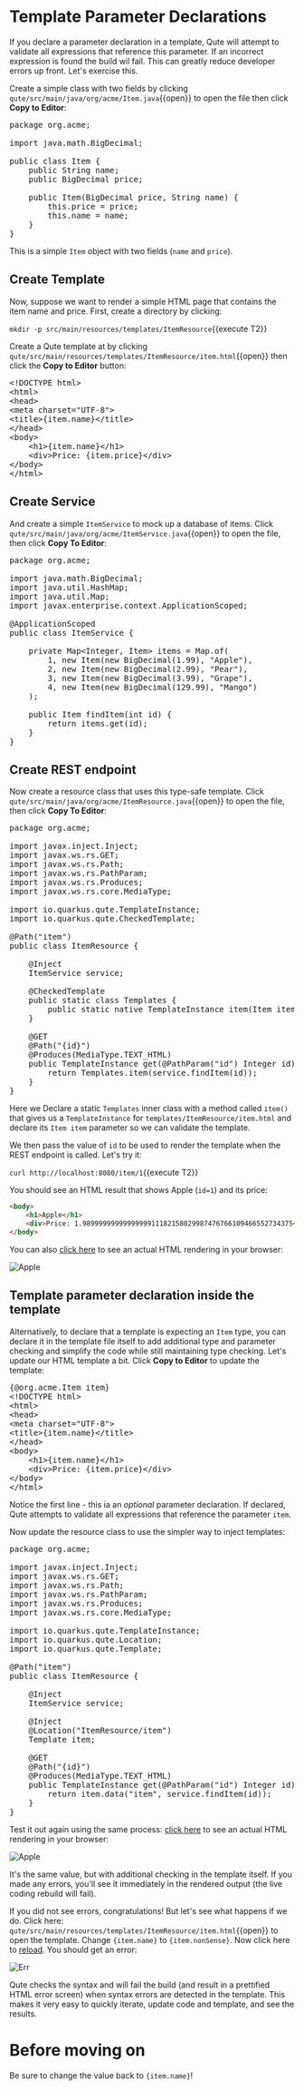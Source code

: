# Template Parameter Declarations

If you declare a parameter declaration in a template, Qute will attempt to validate all expressions that reference this parameter. If an incorrect expression is found the build wil fail. This can greatly reduce developer errors up front. Let's exercise this.

Create a simple class with two fields by clicking `qute/src/main/java/org/acme/Item.java`{{open}} to open the file then click **Copy to Editor**:

<pre class="file" data-filename="./qute/src/main/java/org/acme/Item.java" data-target="replace">
package org.acme;

import java.math.BigDecimal;

public class Item {
    public String name;
    public BigDecimal price;

    public Item(BigDecimal price, String name) {
        this.price = price;
        this.name = name;
    }
}
</pre>

This is a simple `Item` object with two fields (`name` and `price`).

## Create Template

Now, suppose we want to render a simple HTML page that contains the item name and price. First, create a directory by clicking:

`mkdir -p src/main/resources/templates/ItemResource`{{execute T2}}

Create a Qute template at by clicking `qute/src/main/resources/templates/ItemResource/item.html`{{open}} then click the **Copy to Editor** button:

<pre class="file" data-filename="./qute/src/main/resources/templates/ItemResource/item.html" data-target="replace">
&lt;!DOCTYPE html&gt;
&lt;html&gt;
&lt;head&gt;
&lt;meta charset=&quot;UTF-8&quot;&gt;
&lt;title&gt;{item.name}&lt;/title&gt;
&lt;/head&gt;
&lt;body&gt;
    &lt;h1&gt;{item.name}&lt;/h1&gt;
    &lt;div&gt;Price: {item.price}&lt;/div&gt;
&lt;/body&gt;
&lt;/html&gt;
</pre>

## Create Service

And create a simple `ItemService` to mock up a database of items. Click `qute/src/main/java/org/acme/ItemService.java`{{open}} to open the file, then click **Copy To Editor**:

<pre class="file" data-filename="./qute/src/main/java/org/acme/ItemService.java" data-target="replace">
package org.acme;

import java.math.BigDecimal;
import java.util.HashMap;
import java.util.Map;
import javax.enterprise.context.ApplicationScoped;

@ApplicationScoped
public class ItemService {

    private Map&lt;Integer, Item&gt; items = Map.of(
        1, new Item(new BigDecimal(1.99), &quot;Apple&quot;),
        2, new Item(new BigDecimal(2.99), &quot;Pear&quot;),
        3, new Item(new BigDecimal(3.99), &quot;Grape&quot;),
        4, new Item(new BigDecimal(129.99), &quot;Mango&quot;)
    );

    public Item findItem(int id) {
        return items.get(id);
    }
}
</pre>

## Create REST endpoint

Now create a resource class that uses this type-safe template. Click `qute/src/main/java/org/acme/ItemResource.java`{{open}} to open the file, then click **Copy To Editor**:

<pre class="file" data-filename="./qute/src/main/java/org/acme/ItemResource.java" data-target="replace">
package org.acme;

import javax.inject.Inject;
import javax.ws.rs.GET;
import javax.ws.rs.Path;
import javax.ws.rs.PathParam;
import javax.ws.rs.Produces;
import javax.ws.rs.core.MediaType;

import io.quarkus.qute.TemplateInstance;
import io.quarkus.qute.CheckedTemplate;

@Path("item")
public class ItemResource {

    @Inject
    ItemService service;

    @CheckedTemplate
    public static class Templates {
        public static native TemplateInstance item(Item item);
    }

    @GET
    @Path("{id}")
    @Produces(MediaType.TEXT_HTML)
    public TemplateInstance get(@PathParam("id") Integer id) {
        return Templates.item(service.findItem(id));
    }
}
</pre>

Here we Declare a static `Templates` inner class with a method called `item()` that gives us a `TemplateInstance` for `templates/ItemResource/item.html` and declare its `Item item` parameter so we can validate the template.

We then pass the value of `id` to be used to render the template when the REST endpoint is called. Let's try it:

`curl http://localhost:8080/item/1`{{execute T2}}

You should see an HTML result that shows Apple (`id=1`) and its price:

```html
<body>
    <h1>Apple</h1>
    <div>Price: 1.9899999999999999911182158029987476766109466552734375</div>
</body>
```

You can also [click here](https://[[CLIENT_SUBDOMAIN]]-8080-[[KATACODA_HOST]].environments.katacoda.com/item/1) to see an actual HTML rendering in your browser:

![Apple](/openshift/assets/middleware/quarkus/qute-apple.png)

## Template parameter declaration inside the template

Alternatively, to declare that a template is expecting an `Item` type, you can declare it in the template file itself to add additional type and parameter checking and simplify the code while still maintaining type checking. Let's update our HTML template a bit. Click **Copy to Editor** to update the template:

<pre class="file" data-filename="./qute/src/main/resources/templates/ItemResource/item.html" data-target="replace">
{@org.acme.Item item}
&lt;!DOCTYPE html&gt;
&lt;html&gt;
&lt;head&gt;
&lt;meta charset=&quot;UTF-8&quot;&gt;
&lt;title&gt;{item.name}&lt;/title&gt;
&lt;/head&gt;
&lt;body&gt;
    &lt;h1&gt;{item.name}&lt;/h1&gt;
    &lt;div&gt;Price: {item.price}&lt;/div&gt;
&lt;/body&gt;
&lt;/html&gt;
</pre>

Notice the first line - this ia an _optional_ parameter declaration. If declared, Qute attempts to validate all expressions that reference the parameter `item`.

Now update the resource class to use the simpler way to inject templates:

<pre class="file" data-filename="./qute/src/main/java/org/acme/ItemResource.java" data-target="replace">
package org.acme;

import javax.inject.Inject;
import javax.ws.rs.GET;
import javax.ws.rs.Path;
import javax.ws.rs.PathParam;
import javax.ws.rs.Produces;
import javax.ws.rs.core.MediaType;

import io.quarkus.qute.TemplateInstance;
import io.quarkus.qute.Location;
import io.quarkus.qute.Template;

@Path("item")
public class ItemResource {

    @Inject
    ItemService service;

    @Inject
    @Location("ItemResource/item")
    Template item;

    @GET
    @Path("{id}")
    @Produces(MediaType.TEXT_HTML)
    public TemplateInstance get(@PathParam("id") Integer id) {
        return item.data("item", service.findItem(id));
    }
}
</pre>

Test it out again using the same process: [click here](https://[[CLIENT_SUBDOMAIN]]-8080-[[KATACODA_HOST]].environments.katacoda.com/item/1) to see an actual HTML rendering in your browser:

![Apple](/openshift/assets/middleware/quarkus/qute-apple.png)

It's the same value, but with additional checking in the template itself. If you made any errors, you'll see it immediately in the rendered output (the live coding rebuild will fail).

If you did not see errors, congratulations! But let's see what happens if we do. Click here: `qute/src/main/resources/templates/ItemResource/item.html`{{open}} to open the template. Change `{item.name}` to `{item.nonSense}`. Now click here to [reload](https://[[CLIENT_SUBDOMAIN]]-8080-[[KATACODA_HOST]].environments.katacoda.com/item/1). You should get an error:

![Err](/openshift/assets/middleware/quarkus/qute-err.png)

Qute checks the syntax and will fail the build (and result in a prettified HTML error screen) when syntax errors are detected in the template. This makes it very easy to quickly iterate, update code and template, and see the results.

# Before moving on

Be sure to change the value back to `{item.name}`!

